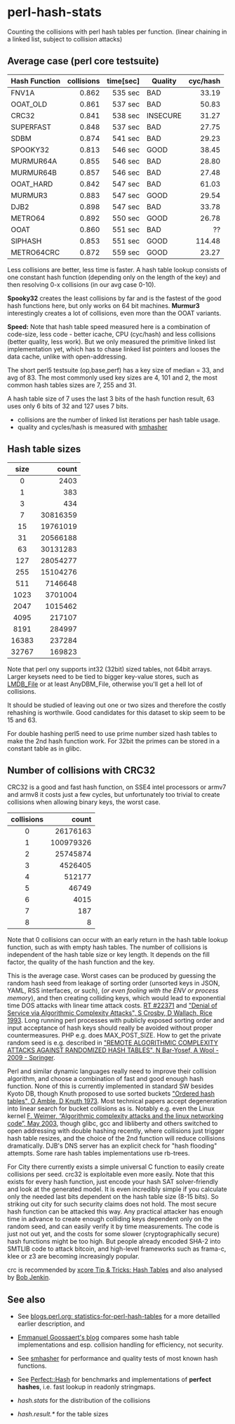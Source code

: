 perl-hash-stats
===============

Counting the collisions with perl hash tables per function.
(linear chaining in a linked list, subject to collision attacks)

Average case (perl core testsuite)
----------------------------------

| Hash Function | collisions|  time[sec] | Quality | cyc/hash |
|:--------------|----------:|-----------:|---------|---------:|
| FNV1A		    | 0.862     |   535 sec  |   BAD   |  33.19  |
| OOAT_OLD	    | 0.861     |   537 sec  |   BAD   |  50.83  |
| CRC32		    | 0.841     |   538 sec  | INSECURE|  31.27  |
| SUPERFAST	    | 0.848     |   537 sec  |   BAD   |  27.75  |
| SDBM		    | 0.874     |   541 sec  |   BAD   |  29.23  |
| SPOOKY32	    | 0.813     |   546 sec  |  GOOD   |  38.45  |
| MURMUR64A	    | 0.855     |   546 sec  |   BAD   |  28.80  |
| MURMUR64B	    | 0.857     |   546 sec  |   BAD   |  27.48  |
| OOAT_HARD	    | 0.842     |   547 sec  |   BAD   |  61.03  |
| MURMUR3	    | 0.883     |   547 sec  |  GOOD   |  29.54  |
| DJB2		    | 0.898     |   547 sec  |   BAD   |  33.78  |
| METRO64	    | 0.892     |   550 sec  |  GOOD   |  26.78  |
| OOAT		    | 0.860     |   551 sec  |   BAD   |  ??     |
| SIPHASH	    | 0.853     |   551 sec  |  GOOD   |  114.48 |
| METRO64CRC    | 0.872     |   559 sec  |  GOOD   |  23.27  |

Less collisions are better, less time is faster.
A hash table lookup consists of one constant hash function
(depending only on the length of the key) and then resolving
0-x collisions (in our avg case 0-10).

**Spooky32** creates the least collisions by far and is the fastest of
the good hash functions here, but only works on 64 bit
machines. **Murmur3** interestingly creates a lot of collisions, even
more than the OOAT variants.

**Speed:** Note that hash table speed measured here is a combination of
code-size, less code - better icache, CPU (cyc/hash) and less
collisions (better quality, less work). But we only measured the
primitive linked list implementation yet, which has to chase linked
list pointers and looses the data cache, unlike with open-addressing.

The short perl5 testsuite (op,base,perf) has a key size of median =
33, and avg of 83.  The most commonly used key sizes are 4, 101 and
2, the most common hash tables sizes are 7, 255 and 31.

A hash table size of 7 uses the last 3 bits of the hash function result,
63 uses only 6 bits of 32 and 127 uses 7 bits.

* collisions are the number of linked list iterations per hash table usage.
* quality and cycles/hash is measured with [smhasher](https://github.com/rurban/smhasher)

Hash table sizes
----------------

| size  |     count |
|:-----:|----------:|
|     0 |      2403 |
|     1 |       383 |
|     3 |       434 |
|     7 |  30816359 |
|    15 |  19761019 |
|    31 |  20566188 |
|    63 |  30131283 |
|   127 |  28054277 |
|   255 |  15104276 |
|   511 |   7146648 |
|  1023 |   3701004 |
|  2047 |   1015462 |
|  4095 |    217107 |
|  8191 |    284997 |
| 16383 |    237284 |
| 32767 |    169823 |

Note that perl ony supports int32 (32bit) sized tables, not 64bit arrays.
Larger keysets need to be tied to bigger key-value stores, such as
[LMDB_File](http://search.cpan.org/dist/LMDB_File/) or at least
AnyDBM_File, otherwise you'll get a hell lot of collisions.

It should be studied of leaving out one or two sizes and therefore the costly
rehashing is worthwile. Good candidates for this dataset to skip seem to be
15 and 63.

For double hashing perl5 need to use prime number sized hash tables to 
make the 2nd hash function work. For 32bit the primes can be stored
in a constant table as in glibc.


Number of collisions with CRC32
------------------------------
CRC32 is a good and fast hash function, on SSE4 intel processors or
armv7 and armv8 it costs just a few cycles, but unfortunately too trivial
to create collisions when allowing binary keys, the worst case.


| collisions|     count |
|:---------:|----------:|
|        0  |  26176163 |
|        1  | 100979326 |
|        2  |  25745874 |
|        3  |   4526405 |
|        4  |    512177 |
|        5  |     46749 |
|        6  |      4015 |
|        7  |       187 |
|        8  |         8 |

Note that 0 collisions can occur with an early return in the hash
table lookup function, such as with empty hash tables.
The number of collisions is independent of the hash table size or key length.
It depends on the fill factor, the quality of the hash function and the key.

This is the average case. Worst cases can be produced by guessing the random hash
seed from leakage of sorting order (unsorted keys in JSON, YAML, RSS interfaces, or such),
(_or even fooling with the ENV or process memory_), and then creating colliding keys, which
would lead to exponential time DOS attacks with linear time attack costs. [RT #22371](https://rt.perl.org/Public/Bug/Display.html?id=22371) and ["Denial of Service via Algorithmic Complexity Attacks", S Crosby, D Wallach, Rice 1993](http://www.rootsecure.net/content/downloads/pdf/dos_via_algorithmic_complexity_attack.pdf).
Long running perl processes with publicly exposed sorting order and input acceptance of hash keys
should really be avoided without proper countermeasures. PHP e.g. does MAX\_POST\_SIZE.
How to get the private random seed is e.g. described in ["REMOTE ALGORITHMIC COMPLEXITY ATTACKS AGAINST
RANDOMIZED HASH TABLES", N Bar-Yosef, A Wool - 2009 - Springer](https://www.eng.tau.ac.il/~yash/C2_039_Wool.pdf).

Perl and similar dynamic languages really need to improve their collision algorithm, and choose
a combination of fast and good enough hash function. None of this is currently implemented in
standard SW besides Kyoto DB, though Knuth proposed to use sorted buckets
["Ordered hash tables", O Amble, D Knuth 1973](http://comjnl.oxfordjournals.org/content/17/2/135.full.pdf).
Most technical papers accept degeneration into linear search for bucket collisions as is.
Notably e.g. even the Linux kernel [F. Weimer, “Algorithmic complexity attacks and the
linux networking code”, May 2003](http://www.enyo.de/fw/security/notes/linux-dst-cache-dos.html),
though glibc, gcc and libliberty and others switched to open addressing with double hashing recently,
where collisions just trigger hash table resizes, and the choice of the 2nd function will reduce
collisions dramatically.
DJB's DNS server has an explicit check for "hash flooding" attempts.
Some rare hash tables implementations use rb-trees.

For City there currently exists a simple universal C function to
easily create collisions per seed.  crc32 is exploitable even more
easily.  Note that this exists for every hash function, just encode
your hash SAT solver-friendly and look at the generated model. It is
even incredibly simple if you calculate only the needed last bits
dependent on the hash table size (8-15 bits).  So striking out city
for such security claims does not hold. The most secure hash function
can be attacked this way. Any practical attacker has enough time in
advance to create enough colliding keys dependent only on the random
seed, and can easily verify it by time measurements.  The code is just
not out yet, and the costs for some slower (cryptographically secure)
hash functions might be too high. But people already encoded SHA-2
into SMTLIB code to attack bitcoin, and high-level frameworks such as
frama-c, klee or z3 are becoming increasingly popular.

crc is recommended by [xcore Tip & Tricks: Hash Tables](http://xcore.github.io/doc_tips_and_tricks/hash-tables.html)
and also analysed by [Bob Jenkin](http://burtleburtle.net/bob/hash/examhash.html).


See also
--------

* See [blogs.perl.org: statistics-for-perl-hash-tables](http://blogs.perl.org/users/rurban/2014/04/statistics-for-perl-hash-tables.html) for a more detailled earlier description, and

* [Emmanuel Goossaert's blog](http://codecapsule.com/2013/05/13/implementing-a-key-value-store-part-5-hash-table-implementations/) compares some hash table implementations and esp. collision handling for efficiency, not security.

* See [smhasher](https://github.com/rurban/smhasher) for performance and quality tests
of most known hash functions.

* See [Perfect::Hash](https://github.com/rurban/Perfect-Hash) for benchmarks and
implementations of **perfect hashes**, i.e. fast lookup in readonly stringmaps.

* _hash.stats_ for the distribution of the collisions

* _hash.result.*_ for the table sizes
